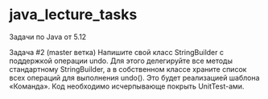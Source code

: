 # java_lecture_tasks
Задачи по Java от 5.12

Задача #2 (master ветка)
Напишите свой класс StringBuilder с поддержкой операции undo. Для этого делегируйте все методы стандартному StringBuilder, а в собственном классе храните список всех операций для выполнения undo(). Это будет реализацией шаблона «Команда». Код необходимо исчерпывающе покрыть UnitTest-ами.
